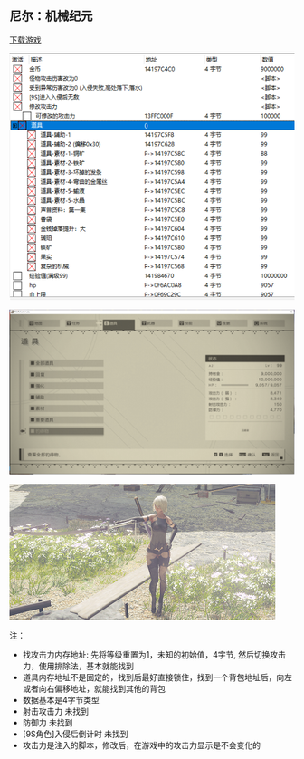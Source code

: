 ## 尼尔：机械纪元

[下载游戏](https://www.3dmgame.com/games/nierautomata/)

![](./docs/ce.png)

![](./docs/game-1.png)

![](./docs/game-2.png)


注：
- 找攻击力内存地址: 先将等级重置为1，未知的初始值，4字节, 然后切换攻击力，使用排除法，基本就能找到
- 道具内存地址不是固定的，找到后最好直接锁住，找到一个背包地址后，向左或者向右偏移地址，就能找到其他的背包
- 数据基本是4字节类型
- 射击攻击力 未找到
- 防御力 未找到
- [9S角色]入侵后倒计时 未找到
- 攻击力是注入的脚本，修改后，在游戏中的攻击力显示是不会变化的